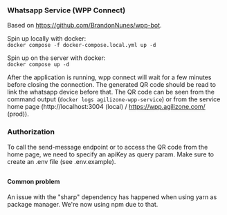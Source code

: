### Whatsapp Service (WPP Connect)

Based on https://github.com/BrandonNunes/wpp-bot. 

Spin up locally with docker: \
`docker compose -f docker-compose.local.yml up -d`


Spin up on the server with docker: \
`docker compose up -d`

After the application is running, wpp connect will wait for a few minutes before closing the connection.
The generated QR code should be read to link the whatsapp device before that. The QR code can be seen 
from the command output (`docker logs agilizone-wpp-service`) or from the service home page 
(http://localhost:3004 (local) / https://wpp.agilizone.com/ (prod)).

### Authorization
To call the send-message endpoint or to access the QR code from the home page, we need to specify an
apiKey as query param. Make sure to create an .env file (see .env.example). 


##
#### Common problem
An issue with the "sharp" dependency has happened when using yarn as package manager. We're now using
npm due to that.
